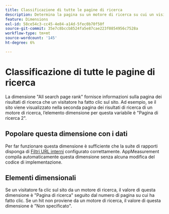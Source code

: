 ```yaml
---
title: Classificazione di tutte le pagine di ricerca
description: Determina la pagina su un motore di ricerca su cui un visitatore ha fatto clic per accedere al sito.
feature: Dimensions
exl-id: 58ce54c3-cc45-4e84-a14d-5fec0b70f50f
source-git-commit: 35e7c8bccb8524fa5e87cae223f0854956c7528a
workflow-type: tm+mt
source-wordcount: '145'
ht-degree: 6%

---
```


# Classificazione di tutte le pagine di ricerca

La dimensione &quot;All search page rank&quot; fornisce informazioni sulla pagina dei risultati di ricerca che un visitatore ha fatto clic sul sito. Ad esempio, se il sito viene visualizzato nella seconda pagina dei risultati di ricerca di un motore di ricerca, l’elemento dimensione per questa variabile è &quot;Pagina di ricerca 2&quot;.

## Popolare questa dimensione con i dati

Per far funzionare questa dimensione è sufficiente che la suite di rapporti disponga di [Filtri URL interni](/help/admin/admin/c-manage-report-suites/c-edit-report-suites/general/internal-url-filter-admin.md) configurato correttamente. AppMeasurement compila automaticamente questa dimensione senza alcuna modifica del codice di implementazione.

## Elementi dimensionali

Se un visitatore fa clic sul sito da un motore di ricerca, il valore di questa dimensione è &quot;Pagina di ricerca&quot; seguito dal numero di pagina su cui ha fatto clic. Se un hit non proviene da un motore di ricerca, il valore di questa dimensione è &quot;Non specificato&quot;.
